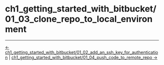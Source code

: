 # ch1_getting_started_with_bitbucket/01_03_clone_repo_to_local_environment
<!-- FooterStart -->
---
[← ch1_getting_started_with_bitbucket/01_02_add_an_ssh_key_for_authentication](../01_03_add_an_ssh_key_for_authentication/README.md) | [ch1_getting_started_with_bitbucket/01_04_push_code_to_remote_repo →](../01_05_push_code_to_remote_repo/README.md)
<!-- FooterEnd -->

